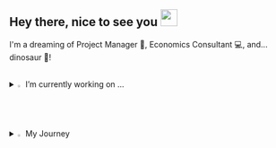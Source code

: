 ## Hey there, nice to see you <img src="https://github.com/Tarikul-Islam-Anik/Animated-Fluent-Emojis/blob/master/Emojis/Smilies/Blue%20Heart.png" width="30" />


I'm a dreaming of Project Manager 🎨, Economics Consultant 💻, and... dinosaur 🦖!


<br>

<!--
**MinJae7707/MinJae7707** is a ✨ _special_ ✨ repository because its `README.md` (this file) appears on your GitHub profile.

Here are some ideas to get you started:

- 🔭 I’m currently working on ...
- 🌱 I’m currently learning ...
- 👯 I’m looking to collaborate on ...
- 🤔 I’m looking for help with ...
- 💬 Ask me about ...
- 📫 How to reach me: ...
- 😄 Pronouns: ...
- ⚡ Fun fact: ...
-->


<details>
<summary>
  <img src="https://raw.githubusercontent.com/Tarikul-Islam-Anik/Animated-Fluent-Emojis/master/Emojis/Hand%20gestures/Eyes.png" alt="Eyes" width="2%" />  I’m currently working on ... 
</summary>
   <br>
  

![c](https://img.shields.io/badge/C-00599C?style=for-the-badge&logo=c&logoColor=white) ![python](https://img.shields.io/badge/Python-14354C?style=for-the-badge&logo=python&logoColor=white)<br>
![Figma](https://img.shields.io/badge/Figma-F24E1E?style=for-the-badge&logo=figma&logoColor=white) ![Miro](https://img.shields.io/badge/Miro-050038?style=for-the-badge&logo=Miro&logoColor=white) ![Notion](https://img.shields.io/badge/Notion-000000?style=for-the-badge&logo=notion&logoColor=white) ![Adobe Creative Cloud](https://img.shields.io/badge/Adobe%20Creative%20Cloud-DA1F26?style=for-the-badge&logo=Adobe%20Creative%20Cloud&logoColor=white) ![Adobe Lightroom](https://img.shields.io/badge/Adobe%20Lightroom-31A8FF?style=for-the-badge&logo=Adobe%20Lightroom&logoColor=white) 

</details>


<details>
<summary>
  <img src="https://github.com/Tarikul-Islam-Anik/Animated-Fluent-Emojis/blob/master/Emojis/Food/Cheese%20Wedge.png" width="2%"> My Journey
</summary>  
  - 👯 I’m looking to collaborate on impactful tech projects for real-world solutions. <br>
  - 🤔 I’m seeking guidance on combining creativity with data-driven strategies. <br>
  - 💬 Ask me about user-centered design or how I’m learning Python! <br>

</details>
